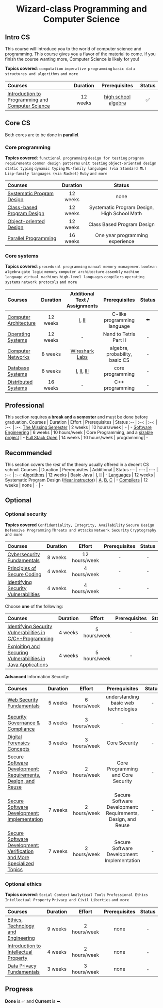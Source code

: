 <div align="center" style="text-align: center">
<h1>Wizard-class Programming and Computer Science</h1>
</div>

## Intro CS

This course will introduce you to the world of computer science and programming. This course gives you a flavor of the material to come. If you finish the course wanting more, Computer Science is likely for you!

**Topics covered**:
`computation`
`imperative programming`
`basic data structures and algorithms`
`and more`

Courses | Duration | Prerequisites | Status
:-- | :--: | :--: | :--: 
[Introduction to Programming and Computer Science](https://cs50.harvard.edu/x/2025/) | 12 weeks | [high school algebra](https://www.khanacademy.org/math/algebra-home) | ✅

## Core CS
Both cores are to be done in **parallel**.
### Core programming
**Topics covered**:
`functional programming`
`design for testing`
`program requirements`
`common design patterns`
`unit testing`
`object-oriented design`
`static typing`
`dynamic typing`
`ML-family languages (via Standard ML)`
`Lisp-family languages (via Racket)`
`Ruby`
`and more`

Courses | Duration | Status
:-- | :--: | :--: 
[Systematic Program Design](coursepages/spd/README.md) | 12 weeks | none | ⬅️
[Class-based Program Design](https://course.ccs.neu.edu/cs2510sp22/index.html) | 12 weeks | Systematic Program Design, High School Math | -
[Object-oriented Design](https://course.ccs.neu.edu/cs3500f19/) | 12 weeks | Class Based Program Design | -
[Parallel Programming](https://www.coursera.org/specializations/scala) | 16 weeks | One year programming experience | -

### Core systems

**Topics covered**:
`procedural programming`
`manual memory management`
`boolean algebra`
`gate logic`
`memory`
`computer architecture`
`assembly`
`machine language`
`virtual machines`
`high-level languages`
`compilers`
`operating systems`
`network protocols`
`and more`

Courses | Duration | Additional Text / Assignments| Prerequisites | Status
:-- | :--: | :--: | :--: | :--:
[Computer Architecture](https://www.nand2tetris.org/) |  12 weeks | [I](https://www.coursera.org/learn/build-a-computer), [II](https://www.coursera.org/learn/nand2tetris2) | C-like programming language | ⬅️
[Operating Systems](coursepages/ostep/README.md) | 12 weeks | - | Nand to Tetris Part II | -
[Computer Networks](http://gaia.cs.umass.edu/kurose_ross/online_lectures.htm)| 8 weeks | [Wireshark Labs](http://gaia.cs.umass.edu/kurose_ross/wireshark.php) | algebra, probability, basic CS | -
[Database Systems](https://online.stanford.edu/courses/soe-ydatabases0005-databases-relational-databases-and-sql)| 6 weeks | [I](https://www.edx.org/course/modeling-and-theory), [II](https://www.edx.org/course/databases-5-sql), [III](https://www.edx.org/course/semistructured-data) | core programming | -
[Distributed Systems](https://www.coursera.org/specializations/cloud-computing) | 16 weeks | - | C++ programming | -

<!-- Systems **applications**:

Courses | Duration | Effort | Additional Text| Prerequisites | Status
:-- | :--: | :--: | :--: | :--: | :--: -->

## Professional
This section requires **a break and a semester** and must be done before graduation.
Courses | Duration | Effort | Prerequisites | Status
:-- | :--: | :--: | :--: | :--:
[The Missing Semester](https://missing.csail.mit.edu/) | 2 weeks | 10 hours/week | - | -
[Software Engineering](https://www.edx.org/learn/software-engineering/university-of-british-columbia-software-engineering-introduction) | 6 weeks | 10 hours/week | Core Programming, and a [sizable project](FAQ.md#why-require-experience-with-a-sizable-project-before-the-Software-Engineering-courses) | -
[Full Stack Open](https://fullstackopen.com/en/) | 14 weeks | 10 hours/week | programming| -

## Recommended
This section covers the *rest* of the theory usually offered in a decent CS school.
Courses | Duration | Prerequisites | Additional | Status
:-- | :--: | :--: | :--: | :--:
[Algorithms](https://algs4.cs.princeton.edu/home/) | 12 weeks | Basic Java | [I](https://www.coursera.org/learn/algorithms-part1), [II](https://www.coursera.org/learn/algorithms-part2) | -
[Languages](https://homes.cs.washington.edu/~djg/teachingMaterials/spl/) | 12 weeks | Systematic Program Design ([Hear instructor](https://www.coursera.org/lecture/programming-languages/recommended-background-k1yuh)) | [A](https://www.coursera.org/learn/programming-languages), [B](https://www.coursera.org/learn/programming-languages-part-b), [C](https://www.coursera.org/learn/programming-languages-part-c) | -
[Compilers](https://www.edx.org/course/compilers) | 12 weeks | none | - | -

## Optional

### Optional security

**Topics covered**
`Confidentiality, Integrity, Availability`
`Secure Design`
`Defensive Programming`
`Threats and Attacks`
`Network Security`
`Cryptography`
`and more`

Courses | Duration | Effort | Prerequisites | Status
:-- | :--: | :--: | :--: | :--:
[Cybersecurity Fundamentals](https://www.edx.org/course/cybersecurity-fundamentals) | 8 weeks | 12 hours/week | - | -
[Principles of Secure Coding](https://www.coursera.org/learn/secure-coding-principles)| 4 weeks | 4 hours/week | - | -
[Identifying Security Vulnerabilities](https://www.coursera.org/learn/identifying-security-vulnerabilities) | 4 weeks | 4 hours/week | - | -

Choose **one** of the following:

Courses | Duration | Effort | Prerequisites | Status
:-- | :--: | :--: | :--: | :--:
[Identifying Security Vulnerabilities in C/C++Programming](https://www.coursera.org/learn/identifying-security-vulnerabilities-c-programming) | 4 weeks | 5 hours/week | - | -
[Exploiting and Securing Vulnerabilities in Java Applications](https://www.coursera.org/learn/exploiting-securing-vulnerabilities-java-applications) | 4 weeks | 5 hours/week | - | -

**Advanced** Information Security:

Courses | Duration | Effort | Prerequisites | Status
:-- | :--: | :--: | :--: | :--:
[Web Security Fundamentals](https://www.edx.org/course/web-security-fundamentals) | 5 weeks | 6 hours/week | understanding basic web technologies | -
[Security Governance & Compliance](https://www.coursera.org/learn/security-governance-compliance) | 3 weeks | 3 hours/week | - | -
[Digital Forensics Concepts](https://www.coursera.org/learn/digital-forensics-concepts) | 3 weeks | 3 hours/week | Core Security | -
[Secure Software Development: Requirements, Design, and Reuse](https://www.edx.org/course/secure-software-development-requirements-design-and-reuse) | 7 weeks | 2 hours/week | Core Programming and Core Security | -
[Secure Software Development: Implementation](https://www.edx.org/course/secure-software-development-implementation) | 7 weeks | 2 hours/week | Secure Software Development: Requirements, Design, and Reuse | -
[Secure Software Development: Verification and More Specialized Topics](https://www.edx.org/course/secure-software-development-verification-and-more-specialized-topics) | 7 weeks | 2 hours/week | Secure Software Development: Implementation | -

### Optional ethics

**Topics covered**:
`Social Context`
`Analytical Tools`
`Professional Ethics`
`Intellectual Property`
`Privacy and Civil Liberties`
`and more`

Courses | Duration | Effort | Prerequisites | Status
:-- | :--: | :--: | :--: | :--:
[Ethics, Technology and Engineering](https://www.coursera.org/learn/ethics-technology-engineering)| 9 weeks | 2 hours/week | none | -
[Introduction to  Intellectual Property](https://www.coursera.org/learn/introduction-intellectual-property)| 4 weeks | 2 hours/week | none | -
[Data Privacy Fundamentals](https://www.coursera.org/learn/northeastern-data-privacy)| 3 weeks | 3 hours/week | none | -

<!--## Congratulations

After completing the requirements of the curriculum above,
you will have completed the equivalent of a full bachelor's degree in Computer Science.
Congratulations!

What is next for you? The possibilities are boundless and overlapping:

- Pay attention to emerging technologies in the world of software development:
  + Explore the **actor model** through [Elixir](https://elixir-lang.org/), a new functional programming language for the web based on the battle-tested Erlang Virtual Machine!
  + Explore **borrowing and lifetimes** through [Rust](https://www.rust-lang.org/), a systems language which achieves memory- and thread-safety without a garbage collector! -->

## Progress
**Done** is ✅ and **Current** is ⬅️.
